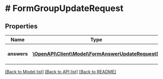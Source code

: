 # # FormGroupUpdateRequest

## Properties

Name | Type | Description | Notes
------------ | ------------- | ------------- | -------------
**answers** | [**\OpenAPI\Client\Model\FormAnswerUpdateRequest[]**](FormAnswerUpdateRequest.md) | The form group answers |

[[Back to Model list]](../../README.md#models) [[Back to API list]](../../README.md#endpoints) [[Back to README]](../../README.md)
